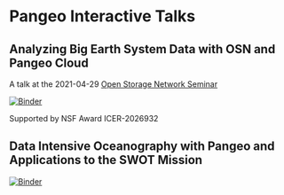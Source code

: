 # Pangeo Interactive Talks

## Analyzing Big Earth System Data with OSN and Pangeo Cloud

A talk at the 2021-04-29 [Open Storage Network Seminar](https://www.openstoragenetwork.org/seminar-series/apr-29-2021-data-sharing-and-distributed-storages-role-in-research-next-steps/)

[![Binder](https://mybinder.org/badge_logo.svg)](https://binder.pangeo.io/v2/gh/rabernat/pangeo-osn-demo/34e294b/?urlpath=git-pull?repo=https://github.com/rabernat/pangeo-osn-demo%26amp%3Bbranch=main%26amp%3Burlpath=tree/pangeo-osn-demo/osn_pangeo.ipynb)

Supported by NSF Award ICER-2026932

## Data Intensive Oceanography with Pangeo and Applications to the SWOT Mission

[![Binder](https://mybinder.org/badge_logo.svg)](https://binder.pangeo.io/v2/gh/rabernat/pangeo-osn-demo/34e294b/?urlpath=git-pull?repo=https://github.com/rabernat/pangeo-osn-demo%26amp%3Bbranch=main%26amp%3Burlpath=tree/pangeo-osn-demo/pangeo_swot.ipynb)
